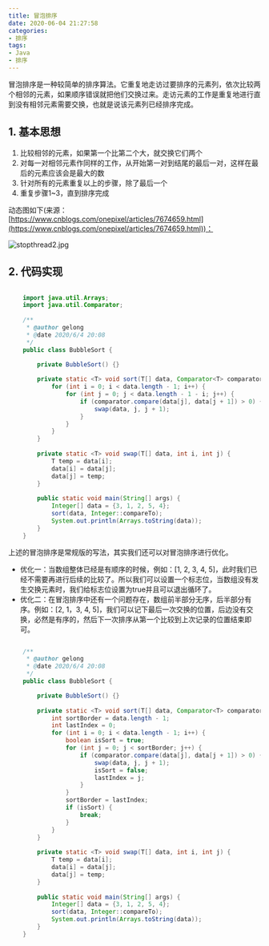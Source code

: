 ```yaml
---
title: 冒泡排序
date: 2020-06-04 21:27:58
categories:
- 排序
tags:
- Java
- 排序
---
```

冒泡排序是一种较简单的排序算法。它重复地走访过要排序的元素列，依次比较两个相邻的元素，如果顺序错误就把他们交换过来。走访元素的工作是重复地进行直到没有相邻元素需要交换，也就是说该元素列已经排序完成。

<!-- more -->

## 1. 基本思想 

1. 比较相邻的元素，如果第一个比第二个大，就交换它们两个
2. 对每一对相邻元素作同样的工作，从开始第一对到结尾的最后一对，这样在最后的元素应该会是最大的数
3. 针对所有的元素重复以上的步骤，除了最后一个
4. 重复步骤1~3，直到排序完成

动态图如下(来源：[https://www.cnblogs.com/onepixel/articles/7674659.html](https://www.cnblogs.com/onepixel/articles/7674659.html))：

![stopthread2.jpg](https://images2017.cnblogs.com/blog/849589/201710/849589-20171015223238449-2146169197.gif)

## 2. 代码实现

```java

	import java.util.Arrays;
	import java.util.Comparator;
	
	/**
	 * @author gelong
	 * @date 2020/6/4 20:08
	 */
	public class BubbleSort {

		private BubbleSort() {}
	
	    private static <T> void sort(T[] data, Comparator<T> comparator) {
	        for (int i = 0; i < data.length - 1; i++) {
	            for (int j = 0; j < data.length - 1 - i; j++) {
	                if (comparator.compare(data[j], data[j + 1]) > 0) {
	                    swap(data, j, j + 1);
	                }
	            }
	        }
	    }
	
	    private static <T> void swap(T[] data, int i, int j) {
	        T temp = data[i];
	        data[i] = data[j];
	        data[j] = temp;
	    }
	
	    public static void main(String[] args) {
	        Integer[] data = {3, 1, 2, 5, 4};
	        sort(data, Integer::compareTo);
	        System.out.println(Arrays.toString(data));
	    }
	}
```

上述的冒泡排序是常规版的写法，其实我们还可以对冒泡排序进行优化。

- 优化一：当数组整体已经是有顺序的时候，例如：[1, 2, 3, 4, 5]，此时我们已经不需要再进行后续的比较了。所以我们可以设置一个标志位，当数组没有发生交换元素时，我们给标志位设置为true并且可以退出循环了。
- 优化二：在冒泡排序中还有一个问题存在，数组前半部分无序，后半部分有序。例如：[2, 1，3, 4, 5]，我们可以记下最后一次交换的位置，后边没有交换，必然是有序的，然后下一次排序从第一个比较到上次记录的位置结束即可。

```java

	/**
	 * @author gelong
	 * @date 2020/6/4 20:08
	 */
	public class BubbleSort {

		private BubbleSort() {}
	
	    private static <T> void sort(T[] data, Comparator<T> comparator) {
	        int sortBorder = data.length - 1;
	        int lastIndex = 0;
	        for (int i = 0; i < data.length - 1; i++) {
	            boolean isSort = true;
	            for (int j = 0; j < sortBorder; j++) {
	                if (comparator.compare(data[j], data[j + 1]) > 0) {
	                    swap(data, j, j + 1);
	                    isSort = false;
	                    lastIndex = j;
	                }
	            }
	            sortBorder = lastIndex;
	            if (isSort) {
	                break;
	            }
	        }
	    }
	
	    private static <T> void swap(T[] data, int i, int j) {
	        T temp = data[i];
	        data[i] = data[j];
	        data[j] = temp;
	    }
	
	    public static void main(String[] args) {
	        Integer[] data = {3, 1, 2, 5, 4};
	        sort(data, Integer::compareTo);
	        System.out.println(Arrays.toString(data));
	    }
	}
```

